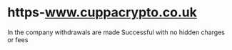 # https-www.cuppacrypto.co.uk
In the company withdrawals are made Successful with no hidden charges or fees
